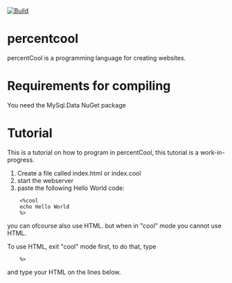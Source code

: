 [![Build](https://github.com/Novixx-Systems/percentcool/actions/workflows/dotnet.yml/badge.svg?branch=main)](https://github.com/Novixx-Systems/percentcool/actions/workflows/dotnet.yml)



# percentcool
percentCool is a programming language for creating websites.

# Requirements for compiling
You need the MySql.Data NuGet package

# Tutorial
This is a tutorial on how to program in percentCool, this tutorial is a work-in-progress.

1. Create a file called index.html or index.cool
2. start the webserver
3. paste the following Hello World code:
```
    <%cool
    echo Hello World
    %>
```

you can ofcourse also use HTML. but when in "cool" mode you cannot use HTML.

To use HTML, exit "cool" mode first, to do that, type
```
    %>
```
and type your HTML on the lines below.
